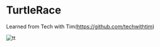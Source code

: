 # TurtleRace
Learned from Tech with Tim(https://github.com/techwithtim)




![tt](https://user-images.githubusercontent.com/73985710/169688546-c02aea55-c648-48c6-8854-1de6e58871bf.png)

